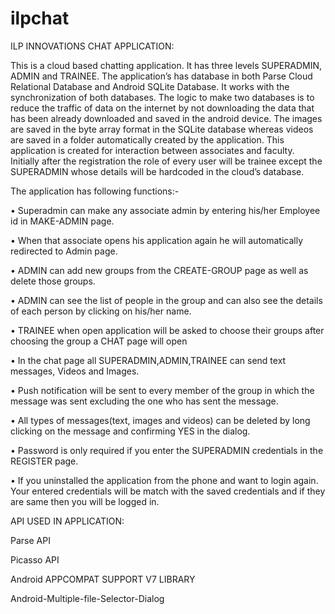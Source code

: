 # ilpchat
ILP INNOVATIONS CHAT APPLICATION:

This is a cloud based chatting application. It has three levels SUPERADMIN, ADMIN and TRAINEE. The application’s has database in both Parse Cloud Relational Database and Android SQLite Database. It works with the synchronization of both databases. The logic to make two databases is to reduce the traffic of data on the internet by not downloading the data that has been already downloaded and saved in the android device. The images are saved in the byte array format in the SQLite database whereas videos are saved in a folder automatically created by the application. 
This application is created for interaction between associates and faculty. 
Initially after the registration the role of every user will be trainee except the SUPERADMIN whose details will be hardcoded in the cloud’s database.

The application has following functions:-

•	Superadmin can make any associate admin by entering his/her Employee id in MAKE-ADMIN page.


•	When that associate opens his application again he will automatically redirected to Admin page.


•	ADMIN can add new groups from the CREATE-GROUP  page as well as delete those groups.


•	ADMIN can see the list of people in the group and can also see the details of each person by clicking on his/her name.


•	TRAINEE when open application will be asked to choose their groups after choosing the group a CHAT page will open


•	In the chat page all SUPERADMIN,ADMIN,TRAINEE can send text messages, Videos and Images.


•	Push notification will be sent to every member of the group in which the message was sent excluding the one who has sent the message.


•	All types of messages(text, images and videos) can be deleted by long clicking on the message and confirming YES in the dialog.


•	Password is only required if you enter the SUPERADMIN credentials in the REGISTER page.


•	If you uninstalled the application from the phone and want to login again. Your entered credentials will be match with the saved credentials and if they are same then you will be logged in.


API USED IN APPLICATION:

Parse API

Picasso API

Android APPCOMPAT SUPPORT V7 LIBRARY

Android-Multiple-file-Selector-Dialog


